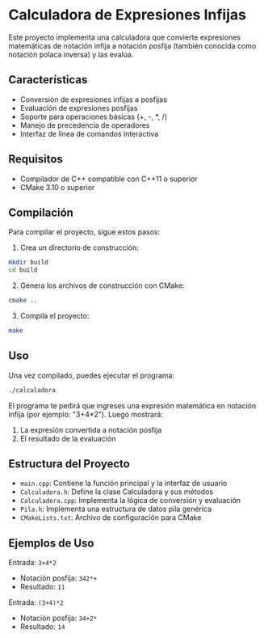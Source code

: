 # Calculadora de Expresiones Infijas

Este proyecto implementa una calculadora que convierte expresiones matemáticas de notación infija a notación posfija (también conocida como notación polaca inversa) y las evalúa.

## Características

- Conversión de expresiones infijas a posfijas
- Evaluación de expresiones posfijas
- Soporte para operaciones básicas (+, -, *, /)
- Manejo de precedencia de operadores
- Interfaz de línea de comandos interactiva

## Requisitos

- Compilador de C++ compatible con C++11 o superior
- CMake 3.10 o superior

## Compilación

Para compilar el proyecto, sigue estos pasos:

1. Crea un directorio de construcción:
```bash
mkdir build
cd build
```

2. Genera los archivos de construcción con CMake:
```bash
cmake ..
```

3. Compila el proyecto:
```bash
make
```

## Uso

Una vez compilado, puedes ejecutar el programa:

```bash
./calculadora
```

El programa te pedirá que ingreses una expresión matemática en notación infija (por ejemplo: "3+4*2"). Luego mostrará:
1. La expresión convertida a notación posfija
2. El resultado de la evaluación

## Estructura del Proyecto

- `main.cpp`: Contiene la función principal y la interfaz de usuario
- `Calculadora.h`: Define la clase Calculadora y sus métodos
- `Calculadora.cpp`: Implementa la lógica de conversión y evaluación
- `Pila.h`: Implementa una estructura de datos pila genérica
- `CMakeLists.txt`: Archivo de configuración para CMake

## Ejemplos de Uso

Entrada: `3+4*2`
- Notación posfija: `342*+`
- Resultado: `11`

Entrada: `(3+4)*2`
- Notación posfija: `34+2*`
- Resultado: `14`
